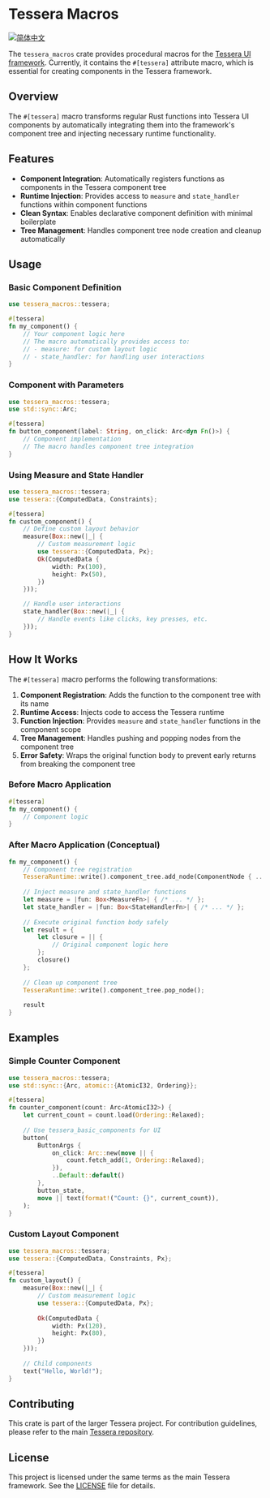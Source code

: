 # Tessera Macros

[![简体中文][readme-cn-badge]][readme-cn-url]

[readme-cn-badge]: https://img.shields.io/badge/README-简体中文-blue.svg?style=for-the-badge&logo=readme
[readme-cn-url]: https://github.com/shadow3aaa/tessera/blob/main/tessera-ui-macros/docs/README_zh-CN.md

The `tessera_macros` crate provides procedural macros for the [Tessera UI framework](https://github.com/shadow3aaa/tessera). Currently, it contains the `#[tessera]` attribute macro, which is essential for creating components in the Tessera framework.

## Overview

The `#[tessera]` macro transforms regular Rust functions into Tessera UI components by automatically integrating them into the framework's component tree and injecting necessary runtime functionality.

## Features

- **Component Integration**: Automatically registers functions as components in the Tessera component tree
- **Runtime Injection**: Provides access to `measure` and `state_handler` functions within component functions
- **Clean Syntax**: Enables declarative component definition with minimal boilerplate
- **Tree Management**: Handles component tree node creation and cleanup automatically

## Usage

### Basic Component Definition

```rust
use tessera_macros::tessera;

#[tessera]
fn my_component() {
    // Your component logic here
    // The macro automatically provides access to:
    // - measure: for custom layout logic
    // - state_handler: for handling user interactions
}
```

### Component with Parameters

```rust
use tessera_macros::tessera;
use std::sync::Arc;

#[tessera]
fn button_component(label: String, on_click: Arc<dyn Fn()>) {
    // Component implementation
    // The macro handles component tree integration
}
```

### Using Measure and State Handler

```rust
use tessera_macros::tessera;
use tessera::{ComputedData, Constraints};

#[tessera]
fn custom_component() {
    // Define custom layout behavior
    measure(Box::new(|_| {
        // Custom measurement logic
        use tessera::{ComputedData, Px};
        Ok(ComputedData {
            width: Px(100),
            height: Px(50),
        })
    }));

    // Handle user interactions
    state_handler(Box::new(|_| {
        // Handle events like clicks, key presses, etc.
    }));
}
```

## How It Works

The `#[tessera]` macro performs the following transformations:

1. **Component Registration**: Adds the function to the component tree with its name
2. **Runtime Access**: Injects code to access the Tessera runtime
3. **Function Injection**: Provides `measure` and `state_handler` functions in the component scope
4. **Tree Management**: Handles pushing and popping nodes from the component tree
5. **Error Safety**: Wraps the original function body to prevent early returns from breaking the component tree

### Before Macro Application

```rust
#[tessera]
fn my_component() {
    // Component logic
}
```

### After Macro Application (Conceptual)

```rust
fn my_component() {
    // Component tree registration
    TesseraRuntime::write().component_tree.add_node(ComponentNode { ... });
    
    // Inject measure and state_handler functions
    let measure = |fun: Box<MeasureFn>| { /* ... */ };
    let state_handler = |fun: Box<StateHandlerFn>| { /* ... */ };
    
    // Execute original function body safely
    let result = {
        let closure = || {
            // Original component logic here
        };
        closure()
    };
    
    // Clean up component tree
    TesseraRuntime::write().component_tree.pop_node();
    
    result
}
```

## Examples

### Simple Counter Component

```rust
use tessera_macros::tessera;
use std::sync::{Arc, atomic::{AtomicI32, Ordering}};

#[tessera]
fn counter_component(count: Arc<AtomicI32>) {
    let current_count = count.load(Ordering::Relaxed);
    
    // Use tessera_basic_components for UI
    button(
        ButtonArgs {
            on_click: Arc::new(move || {
                count.fetch_add(1, Ordering::Relaxed);
            }),
            ..Default::default()
        },
        button_state,
        move || text(format!("Count: {}", current_count)),
    );
}
```

### Custom Layout Component

```rust
use tessera_macros::tessera;
use tessera::{ComputedData, Constraints, Px};

#[tessera]
fn custom_layout() {
    measure(Box::new(|_| {
        // Custom measurement logic
        use tessera::{ComputedData, Px};
        
        Ok(ComputedData {
            width: Px(120),
            height: Px(80),
        })
    }));
    
    // Child components
    text("Hello, World!");
}
```

## Contributing

This crate is part of the larger Tessera project. For contribution guidelines, please refer to the main [Tessera repository](https://github.com/shadow3aaa/tessera).

## License

This project is licensed under the same terms as the main Tessera framework. See the [LICENSE](https://github.com/shadow3aaa/tessera/blob/main/LICENSE) file for details.
